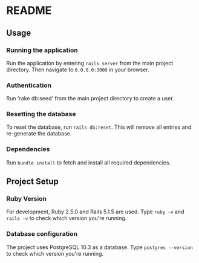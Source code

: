 # README

## Usage

### Running the application

Run the application by entering `rails server` from the main project directory. Then navigate to `0.0.0.0:3000` in your browser.

### Authentication

Run 'rake db:seed' from the main project directory to create a user.

### Resetting the database

To reset the database, run `rails db:reset`. This will remove all entries and re-generate the database.

### Dependencies
Run `bundle install` to fetch and install all required dependencies.

## Project Setup

### Ruby Version

For development, Ruby 2.5.0 and Rails 5.1.5 are used.
Type `ruby -v` and `rails -v` to check which version you're running.

### Database configuration

The project uses PostgreSQL 10.3 as a database.
Type `postgres --version` to check which version you're running.